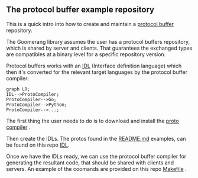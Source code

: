 ## The protocol buffer example repository

This is a quick
intro into how to create and maintain a [protocol buffer](https://developers.google.com/protocol-buffers/) repository.

The Goomerang library assumes the user has a protocol buffers repository, which is shared by server and clients. That guarantees the
exchanged types are compatibles at a binary level for a specific repository version.

Protocol buffers works with an [IDL](https://en.wikipedia.org/wiki/Interface_description_language) (Interface definition language) which
then it's converted for the relevant target languages by the protocol buffer compiler:

```mermaid
graph LR;
IDL-->ProtoCompiler;
ProtoCompiler-->Go;
ProtoCompiler-->Python;
ProtoCompiler-->...;
```

The first thing the user needs to do is to download and install
the [proto compiler](https://github.com/protocolbuffers/protobuf#protocol-compiler-installation) .

Then create the IDLs. The protos found in the [README.md](../../README.md) examples, can be found on this repo [IDL](examples.proto).

Once we have the IDLs ready, we can use the protocol buffer compiler for generating the resultant code, that should be shared with clients
and servers. An example of the coomands are provided on this repo [Makefile](Makefile) .
